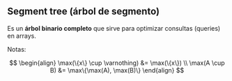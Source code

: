 ## Segment tree (árbol de segmento)

Es un **árbol binario completo** que sirve para optimizar consultas (queries) en arrays.

Notas:

$$
\begin{align}
\max(\{x\} \cup \varnothing) &= \max(\{x\}) \\
\max(A \cup B) &= \max\{\max(A), \max(B)\}
\end{align}
$$
